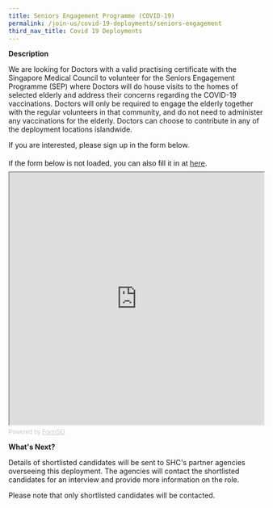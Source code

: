 ```yaml
---
title: Seniors Engagement Programme (COVID-19)
permalink: /join-us/covid-19-deployments/seniors-engagement
third_nav_title: Covid 19 Deployments
---
```

**Description**

We are looking for Doctors with a valid practising certificate with the Singapore Medical Council to volunteer for the Seniors Engagement Programme (SEP) where Doctors will do house visits to the homes of selected elderly and address their concerns regarding the COVID-19 vaccinations. Doctors will only be required to engage the elderly together with the regular volunteers in that community, and do not need to administer any vaccinations for the elderly. Doctors can choose to contribute in any of the deployment locations islandwide.

If you are interested, please sign up in the form below.
<div style="font-family:Sans-Serif;font-size:15px;color:#000;opacity:0.9;padding-top:5px;padding-bottom:8px">If the form below is not loaded, you can also fill it in at <a href="https://form.gov.sg/610ca03a41dbd2001274913a">here</a>.</div>

<!-- Change the width and height values to suit you best -->
<iframe id="iframe" src="https://form.gov.sg/610ca03a41dbd2001274913a" style="width:100%;height:500px"></iframe>

<div style="font-family:Sans-Serif;font-size:12px;color:#999;opacity:0.5;padding-top:5px">Powered by <a href="https://form.gov.sg" style="color: #999">FormSG</a></div>

**What's Next?**

Details of shortlisted candidates will be sent to SHC's partner agencies overseeing this deployment. The agencies will contact the shortlisted candidates for an interview and provide more information on the role.

Please note that only shortlisted candidates will be contacted.